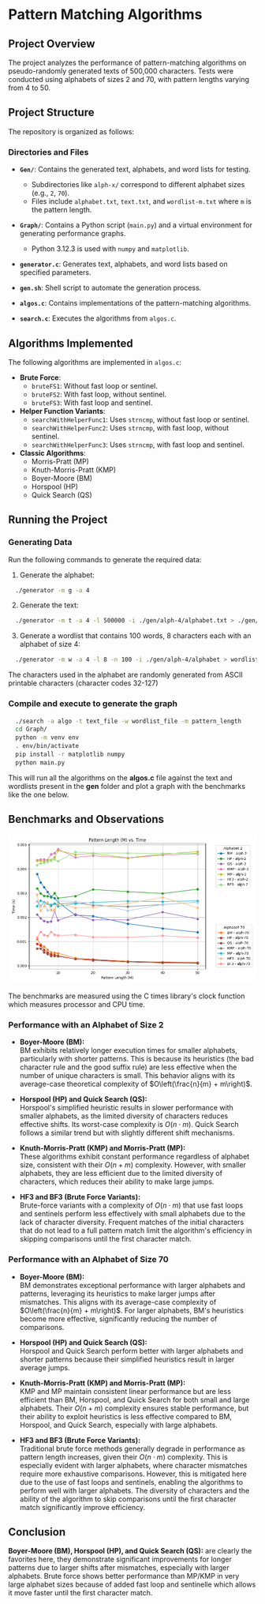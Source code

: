 # Pattern Matching Algorithms
## Project Overview

The project analyzes the performance of pattern-matching algorithms on pseudo-randomly generated texts of 500,000 characters. Tests were conducted using alphabets of sizes 2 and 70, with pattern lengths varying from 4 to 50.

## Project Structure

The repository is organized as follows:

### Directories and Files

- **`Gen/`**: Contains the generated text, alphabets, and word lists for testing.
  - Subdirectories like `alph-x/` correspond to different alphabet sizes (e.g., `2`, `70`).
  - Files include `alphabet.txt`, `text.txt`, and `wordlist-m.txt` where `m` is the pattern length.

- **`Graph/`**: Contains a Python script (`main.py`) and a virtual environment for generating performance graphs.
  - Python 3.12.3 is used with `numpy` and `matplotlib`.

- **`generator.c`**: Generates text, alphabets, and word lists based on specified parameters.

- **`gen.sh`**: Shell script to automate the generation process.

- **`algos.c`**: Contains implementations of the pattern-matching algorithms.

- **`search.c`**: Executes the algorithms from `algos.c`.

## Algorithms Implemented

The following algorithms are implemented in `algos.c`:

- **Brute Force**:
  - `bruteFS1`: Without fast loop or sentinel.
  - `bruteFS2`: With fast loop, without sentinel.
  - `bruteFS3`: With fast loop and sentinel.
- **Helper Function Variants**:
  - `searchWithHelperFunc1`: Uses `strncmp`, without fast loop or sentinel.
  - `searchWithHelperFunc2`: Uses `strncmp`, with fast loop, without sentinel.
  - `searchWithHelperFunc3`: Uses `strncmp`, with fast loop and sentinel.
- **Classic Algorithms**:
  - Morris-Pratt (MP)
  - Knuth-Morris-Pratt (KMP)
  - Boyer-Moore (BM)
  - Horspool (HP)
  - Quick Search (QS)

## Running the Project

### Generating Data

Run the following commands to generate the required data:

1. Generate the alphabet:
```bash
  ./generator -m g -a 4
 ```
2. Generate the text:
```bash
  ./generator -m t -a 4 -l 500000 -i ./gen/alph-4/alphabet.txt > ./gen/alph-4/text.txt
```
3. Generate a wordlist that contains 100 words, 8 characters each with an alphabet of size 4:
```bash
  ./generator -m w -a 4 -l 8 -n 100 -i ./gen/alph-4/alphabet > wordlist-8.txt
```

The characters used in the alphabet are randomly generated from ASCII printable characters (character codes 32-127)

### Compile and execute to generate the graph

```bash
  ./search -a algo -t text_file -w wordlist_file -m pattern_length
  cd Graph/
  python -m venv env
  . env/bin/activate
  pip install -r matplotlib numpy
  python main.py
```
This will run all the algorithms on the **algos.c** file against the text and wordlists present in the **gen** folder and plot a graph with the benchmarks like the one below.


## Benchmarks and Observations
![Benchmarks for each algorithm with an alphabet of size 2 and 70](graph/comparison_plot.png "Benchmarks for each algorithm with an alphabet of size 2 and 70")

The benchmarks are measured using the C times library's clock function which measures processor and CPU time.
### Performance with an Alphabet of Size 2

- **Boyer-Moore (BM):**  
  BM exhibits relatively longer execution times for smaller alphabets, particularly with shorter patterns. This is because its heuristics (the bad character rule and the good suffix rule) are less effective when the number of unique characters is small. This behavior aligns with its average-case theoretical complexity of $O\left(\frac{n}{m} + m\right)$.

- **Horspool (HP) and Quick Search (QS):**  
  Horspool's simplified heuristic results in slower performance with smaller alphabets, as the limited diversity of characters reduces effective shifts. Its worst-case complexity is $O(n \cdot m)$. Quick Search follows a similar trend but with slightly different shift mechanisms.

- **Knuth-Morris-Pratt (KMP) and Morris-Pratt (MP):**  
  These algorithms exhibit constant performance regardless of alphabet size, consistent with their $O(n + m)$ complexity. However, with smaller alphabets, they are less efficient due to the limited diversity of characters, which reduces their ability to make large jumps.

- **HF3 and BF3 (Brute Force Variants):**  
  Brute-force variants with a complexity of $O(n \cdot m)$ that use fast loops and sentinels perform less effectively with small alphabets due to the lack of character diversity. Frequent matches of the initial characters that do not lead to a full pattern match limit the algorithm's efficiency in skipping comparisons until the first character match.

### Performance with an Alphabet of Size 70

- **Boyer-Moore (BM):**  
  BM demonstrates exceptional performance with larger alphabets and patterns, leveraging its heuristics to make larger jumps after mismatches. This aligns with its average-case complexity of $O\left(\frac{n}{m} + m\right)$. For larger alphabets, BM's heuristics become more effective, significantly reducing the number of comparisons.

- **Horspool (HP) and Quick Search (QS):**  
  Horspool and Quick Search perform better with larger alphabets and shorter patterns because their simplified heuristics result in larger average jumps.

- **Knuth-Morris-Pratt (KMP) and Morris-Pratt (MP):**  
  KMP and MP maintain consistent linear performance but are less efficient than BM, Horspool, and Quick Search for both small and large alphabets. Their $O(n + m)$ complexity ensures stable performance, but their ability to exploit heuristics is less effective compared to BM, Horspool, and Quick Search, especially with large alphabets.

- **HF3 and BF3 (Brute Force Variants):**  
  Traditional brute force methods generally degrade in performance as pattern length increases, given their $O(n \cdot m)$ complexity. This is especially evident with larger alphabets, where character mismatches require more exhaustive comparisons. However, this is mitigated here due to the use of fast loops and sentinels, enabling the algorithms to perform well with larger alphabets. The diversity of characters and the ability of the algorithm to skip comparisons until the first character match significantly improve efficiency.


##  Conclusion
**Boyer-Moore (BM), Horspool (HP), and Quick Search (QS):**  are clearly the favorites here, they demonstrate significant improvements for longer patterns due to larger shifts after mismatches, especially with larger alphabets. Brute force shows better performance than MP/KMP in very large alphabet sizes because of added fast loop and sentinelle which allows it move faster until the first character match.